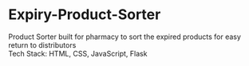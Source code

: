 # Expiry-Product-Sorter

Product Sorter built for pharmacy to sort the expired products for easy return to distributors
<br>Tech Stack: HTML, CSS, JavaScript, Flask
